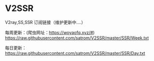 # V2SSR
 V2ray,SS,SSR 订阅链接（维护更新中....）

每周更新：(爬虫网址：https://woyaofq.xyz/#)
https://raw.githubusercontent.com/satrom/V2SSR/master/SSR/Week.txt

每日更新：
https://raw.githubusercontent.com/satrom/V2SSR/master/SSR/Day.txt
